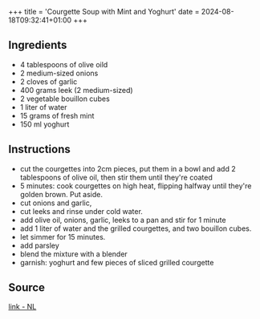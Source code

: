 +++
title = 'Courgette Soup with Mint and Yoghurt'
date = 2024-08-18T09:32:41+01:00
+++

## Ingredients

- 4 tablespoons of olive oild
- 2 medium-sized onions
- 2 cloves of garlic
- 400 grams leek (2 medium-sized)
- 2 vegetable bouillon cubes
- 1 liter of water
- 15 grams of fresh mint
- 150 ml yoghurt

## Instructions

- cut the courgettes into 2cm pieces, put them in a bowl and add 2 tablespoons of olive oil, then stir them until they're coated
- 5 minutes: cook courgettes on high heat, flipping halfway until they're golden brown. Put aside.
- cut onions and garlic,
- cut leeks and rinse under cold water.
- add olive oil, onions, garlic, leeks to a pan and stir for 1 minute
- add 1 liter of water and the grilled courgettes, and two bouillon cubes.
- let simmer for 15 minutes.
- add parsley
- blend the mixture with a blender
- garnish: yoghurt and few pieces of sliced grilled courgette

## Source

[link - NL](https://www.ah.nl/allerhande/recept/R-R1197020/gegrilde-courgettesoep-met-munt-en-yoghurt)
